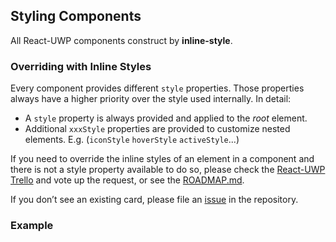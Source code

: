 ## Styling Components

All React-UWP components construct by **inline-style**.

### Overriding with Inline Styles

Every component provides different `style` properties.
Those properties always have a higher priority over the style used internally.
In detail:
 - A `style` property is always provided and applied to the *root* element.
 - Additional `xxxStyle` properties are provided to customize nested elements.
E.g. (`iconStyle` `hoverStyle` `activeStyle`...)

If you need to override the inline styles of an element in a component and there is not a style property available to do so, please check the [React-UWP Trello](https://trello.com/b/lrDKBog2/react-uwp-requests) and vote up the request, or see the [ROADMAP.md](https://github.com/myxvisual/react-uwp/blob/master/ROADMAP.md).

If you don’t see an existing card, please file an [issue](https://github.com/myxvisual/react-uwp/issues) in the repository.

### Example
